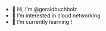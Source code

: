 - 👋 Hi, I’m @geraldbuchholz
- 👀 I’m interested in cloud networking
- 🌱 I’m currently learning !

<!---
geraldbuchholz/geraldbuchholz is a ✨ special ✨ repository because its `README.md` (this file) appears on your GitHub profile.
You can click the Preview link to take a look at your changes.
--->
